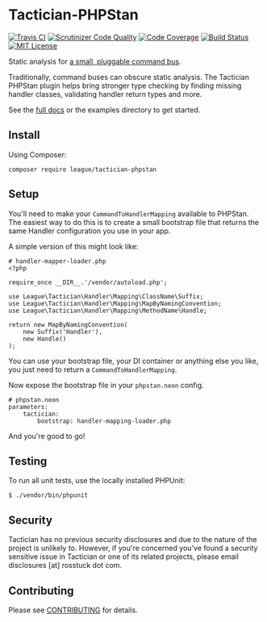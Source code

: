 # Tactician-PHPStan

[![Travis CI](https://api.travis-ci.org/thephpleague/tactician-phpstan.svg?branch=master)](https://travis-ci.org/thephpleague/tactician-phpstan)
[![Scrutinizer Code Quality](https://scrutinizer-ci.com/g/thephpleague/tactician-phpstan/badges/quality-score.png?b=master)](https://scrutinizer-ci.com/g/thephpleague/tactician-phpstan/?branch=master)
[![Code Coverage](https://scrutinizer-ci.com/g/thephpleague/tactician-phpstan/badges/coverage.png?b=master)](https://scrutinizer-ci.com/g/thephpleague/tactician-phpstan/?branch=master)
[![Build Status](https://scrutinizer-ci.com/g/thephpleague/tactician-phpstan/badges/build.png?b=master)](https://scrutinizer-ci.com/g/thephpleague/tactician-phpstan/build-status/master)
[![MIT License](https://img.shields.io/badge/license-MIT-brightgreen.svg)](https://github.com/thephpleague/tactician-phpstan/blob/master/LICENSE)

Static analysis for [a small, pluggable command bus](https://github.com/thephpleague/tactician).

Traditionally, command buses can obscure static analysis. The Tactician PHPStan plugin helps bring stronger type checking by finding missing handler classes, validating handler return types and more.

See the [full docs](http://tactician.thephpleague.com) or the examples directory to get started.

## Install

Using Composer:

`composer require league/tactician-phpstan`

## Setup
You'll need to make your `CommandToHandlerMapping` available to PHPStan. The easiest way to do this is to create a small bootstrap file that returns the same Handler configuration you use in your app. 

A simple version of this might look like:

~~~
# handler-mapper-loader.php
<?php

require_once __DIR__.'/vendor/autoload.php';

use League\Tactician\Handler\Mapping\ClassName\Suffix;
use League\Tactician\Handler\Mapping\MapByNamingConvention;
use League\Tactician\Handler\Mapping\MethodName\Handle;

return new MapByNamingConvention(
    new Suffix('Handler'),
    new Handle()
);
~~~

You can use your bootstrap file, your DI container or anything else you like, you just need to return a `CommandToHandlerMapping`.

Now expose the bootstrap file in your `phpstan.neon` config. 

~~~
# phpstan.neon
parameters:
    tactician:
        bootstrap: handler-mapping-loader.php
~~~

And you're good to go!

## Testing
To run all unit tests, use the locally installed PHPUnit:

~~~
$ ./vendor/bin/phpunit
~~~

## Security
Tactician has no previous security disclosures and due to the nature of the project is unlikely to. However, if you're concerned you've found a security sensitive issue in Tactician or one of its related projects, please email disclosures [at] rosstuck dot com.

## Contributing

Please see [CONTRIBUTING](CONTRIBUTING.md) for details.
